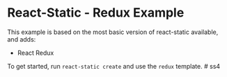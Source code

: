 # React-Static - Redux Example

This example is based on the most basic version of react-static available, and adds:

- React Redux

To get started, run `react-static create` and use the `redux` template.
#   s s 4  
 